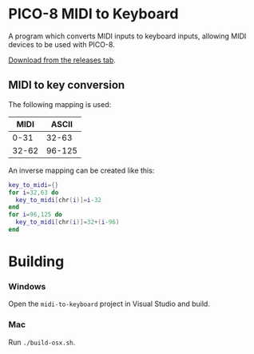# PICO-8 MIDI to Keyboard

A program which converts MIDI inputs to keyboard inputs, allowing MIDI devices to be used with PICO-8.

[Download from the releases tab](https://github.com/lucatronica/pico8-midi-to-keyboard/releases/latest).

## MIDI to key conversion

The following mapping is used:

MIDI | ASCII
---- | -----
0-31 | 32-63
32-62 | 96-125

An inverse mapping can be created like this:

```lua
key_to_midi={}
for i=32,63 do
  key_to_midi[chr(i)]=i-32
end
for i=96,125 do
  key_to_midi[chr(i)]=32+(i-96)
end
```

# Building

### Windows

Open the `midi-to-keyboard` project in Visual Studio and build.

### Mac

Run `./build-osx.sh`.